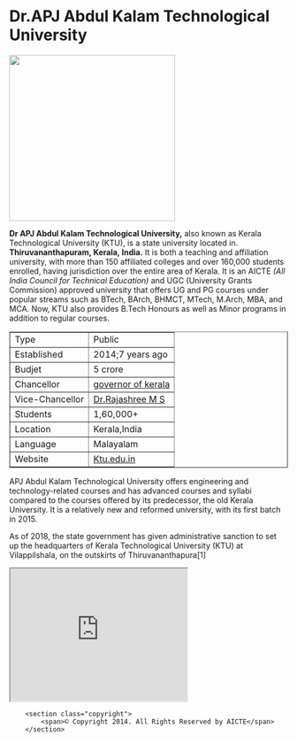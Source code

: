 
<h1><strong>Dr.APJ Abdul Kalam Technological University</strong></h1>
<img src="https://encrypted-tbn0.gstatic.com/images?q=tbn:ANd9GcSU72VGy9d4hfllnfAihHudnPCgyzxSD7n2Qg&usqp=CAU" width="300px" />
<p>
  <strong>Dr APJ Abdul Kalam Technological University,</strong> also known as Kerala Technological University (KTU), is a state university located in. <strong> Thiruvananthapuram, Kerala, India.</strong> It is both a teaching and affiliation university, with more than 150 affiliated colleges and over 160,000 students enrolled, having jurisdiction over the entire area of Kerala. It is an AICTE    
  <i>(All India Council for Technical Education)</i> and UGC (University Grants Commission) approved university that offers UG and PG courses under popular streams such as BTech, BArch, BHMCT, MTech, M.Arch, MBA, and MCA. Now, KTU also provides B.Tech Honours as well as Minor programs in addition to regular courses.
  <br>
 <table border="1" cellpadding="5" cellspacing="0">
    <tr>
        <td>Type</td>
        <td>Public</td>
    </tr>
    <tr>    
        <td>Established</td>
        <td>2014;7 years ago</td>
    </tr>
    <tr>
        <td>Budjet</td>
        <td>5 crore</td>
    </tr>
    <tr>
        <td>Chancellor</td>
        <td><a href="http://www.kerala.gov.in">
    governor of kerala
</a></td>
    </tr>
    <tr>
        <td>Vice-Chancellor</td>
        <td>  <a href="https://www.iiitmk.ac.in/instructor/prof-rajashree-ms/ ">
    Dr.Rajashree M S
</a>

   </td>
    </tr>
    <tr>
        <td>Students</td>
        <td>1,60,000+</td>
    </tr>
    <tr>
        <td>Location</td>
        <td>Kerala,India</td>
    </tr>
    <tr>
        <td>Language</td>
        <td>Malayalam</td>
    </tr>
    <tr>
        <td>Website</td>
        <td><a href="http://www.ktu.edu.in">
    Ktu.edu.in
</a></td>
    </tr>
</table>
</p>


<p>
  APJ Abdul Kalam Technological University offers engineering and technology-related courses and has advanced courses and syllabi compared to the courses offered by its predecessor, the old Kerala University. It is a relatively new and reformed university, with its first batch in 2015.

As of 2018, the state government has given administrative sanction to set up the headquarters of Kerala Technological University (KTU) at Vilappilshala, on the outskirts of Thiruvananthapura[1] 
</p>     
<iframe width="320" height="240" src="https://www.youtube.com/embed/B-z0oFiNXtY"></iframe>





 
  </section>

        <section class="copyright">
            <span>© Copyright 2014. All Rights Reserved by AICTE</span>
        </section>
